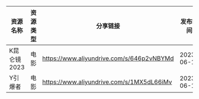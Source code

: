 | 资源名称     | 资源类型 | 分享链接                                      | 发布时间       |
| -------- | ---- | ----------------------------------------- | ---------- |
| K昆仑镜2023 | 电影   | https://www.aliyundrive.com/s/646p2vNBYMd | 2023-06-11 |
| Y引爆者     | 电影   | https://www.aliyundrive.com/s/1MX5dL66iMv | 2023-06-11 |
